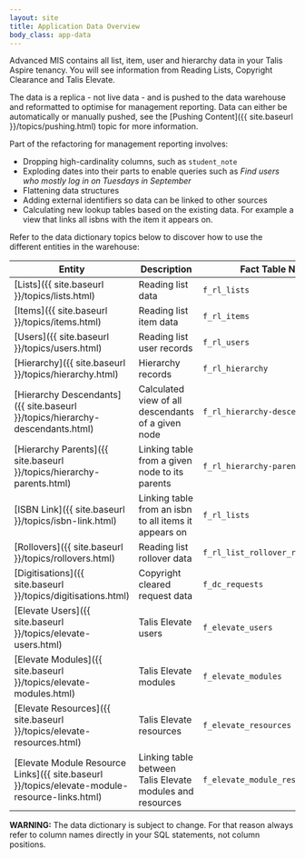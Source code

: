 ```yaml
---
layout: site
title: Application Data Overview
body_class: app-data
---
```


Advanced MIS contains all list, item, user and hierarchy data in your Talis Aspire tenancy.
You will see information from Reading Lists, Copyright Clearance and Talis Elevate. 

The data is a replica - not live data - and is pushed to the data warehouse and reformatted to optimise
for management reporting. Data can either be automatically or manually pushed, see the [Pushing Content]({{ site.baseurl }}/topics/pushing.html)
topic for more information.

Part of the refactoring for management reporting involves:

* Dropping high-cardinality columns, such as `student_note`
* Exploding dates into their parts to enable queries such as *Find users who mostly log in on Tuesdays in September*
* Flattening data structures
* Adding external identifiers so data can be linked to other sources
* Calculating new lookup tables based on the existing data. For example a view that links all isbns with the item it appears on.

Refer to the data dictionary topics below to discover how to use the different entities in the warehouse:

| Entity  | Description | Fact Table Name |
|---|---|---|
| [Lists]({{ site.baseurl }}/topics/lists.html) | Reading list data | `f_rl_lists`
| [Items]({{ site.baseurl }}/topics/items.html) | Reading list item data | `f_rl_items`
| [Users]({{ site.baseurl }}/topics/users.html) | Reading list user records | `f_rl_users`
| [Hierarchy]({{ site.baseurl }}/topics/hierarchy.html) | Hierarchy records | `f_rl_hierarchy`
| [Hierarchy Descendants]({{ site.baseurl }}/topics/hierarchy-descendants.html) | Calculated view of all descendants of a given node | `f_rl_hierarchy-descendants`
| [Hierarchy Parents]({{ site.baseurl }}/topics/hierarchy-parents.html) | Linking table from a given node to its parents | `f_rl_hierarchy-parents`
| [ISBN Link]({{ site.baseurl }}/topics/isbn-link.html) | Linking table from an isbn to all items it appears on | `f_rl_lists`
| [Rollovers]({{ site.baseurl }}/topics/rollovers.html) | Reading list rollover data | `f_rl_list_rollover_relationships`
| [Digitisations]({{ site.baseurl }}/topics/digitisations.html) | Copyright cleared request data | `f_dc_requests`
| [Elevate Users]({{ site.baseurl }}/topics/elevate-users.html) | Talis Elevate users | `f_elevate_users`
| [Elevate Modules]({{ site.baseurl }}/topics/elevate-modules.html) | Talis Elevate modules | `f_elevate_modules`
| [Elevate Resources]({{ site.baseurl }}/topics/elevate-resources.html) | Talis Elevate resources | `f_elevate_resources`
| [Elevate Module Resource Links]({{ site.baseurl }}/topics/elevate-module-resource-links.html) | Linking table between Talis Elevate modules and resources | `f_elevate_module_resource_links`

**WARNING:** The data dictionary is subject to change. For that reason always refer to column names directly in your SQL statements, not column positions.
